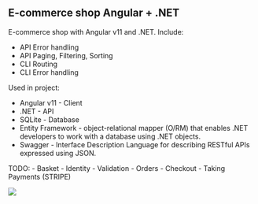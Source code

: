 ## E-commerce shop Angular + .NET
E-commerce shop with Angular v11 and .NET. Include: 
* API Error handling
* API Paging, Filtering, Sorting
* CLI Routing
* CLI Error handling

Used in project:
* Angular v11 - Client
* .NET - API
* SQLite - Database
* Entity Framework - object-relational mapper (O/RM) that enables .NET developers to work with a database using .NET objects.
* Swagger - Interface Description Language for describing RESTful APIs expressed using JSON.

TODO: - Basket - Identity - Validation - Orders - Checkout - Taking Payments (STRIPE)

<img src="https://i.postimg.cc/85TnH1V7/Zrzut-ekranu-2020-11-18-o-02-29-31.png"/>
